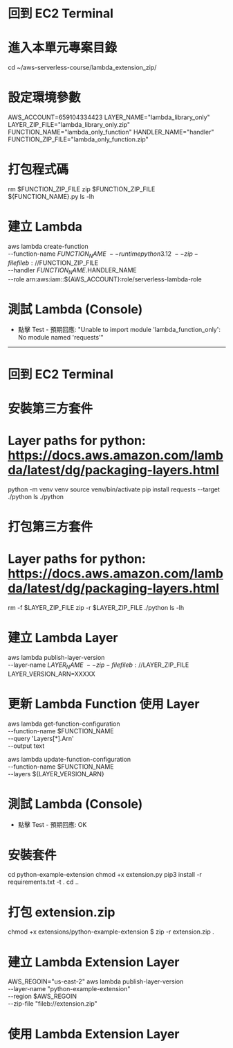 # 回到 EC2 Terminal 

# 進入本單元專案目錄
cd ~/aws-serverless-course/lambda_extension_zip/

# 設定環境參數
AWS_ACCOUNT=659104334423
LAYER_NAME="lambda_library_only"
LAYER_ZIP_FILE="lambda_library_only.zip"
FUNCTION_NAME="lambda_only_function"
HANDLER_NAME="handler"
FUNCTION_ZIP_FILE="lambda_only_function.zip"

# 打包程式碼
rm $FUNCTION_ZIP_FILE
zip $FUNCTION_ZIP_FILE ${FUNCTION_NAME}.py
ls -lh

# 建立 Lambda 
aws lambda create-function \
    --function-name $FUNCTION_NAME \
    --runtime python3.12 \
    --zip-file fileb://$FUNCTION_ZIP_FILE \
    --handler $FUNCTION_NAME.$HANDLER_NAME \
    --role arn:aws:iam::${AWS_ACCOUNT}:role/serverless-lambda-role

# 測試 Lambda (Console)
 - 點擊 Test - 預期回應: "Unable to import module 'lambda_function_only': No module named 'requests'"

--- 
# 回到 EC2 Terminal 

# 安裝第三方套件
# Layer paths for python: https://docs.aws.amazon.com/lambda/latest/dg/packaging-layers.html
python -m venv venv
source venv/bin/activate
pip install requests --target ./python
ls ./python

# 打包第三方套件
# Layer paths for python: https://docs.aws.amazon.com/lambda/latest/dg/packaging-layers.html
rm -f $LAYER_ZIP_FILE
zip -r $LAYER_ZIP_FILE ./python
ls -lh

# 建立 Lambda Layer 
aws lambda publish-layer-version \
    --layer-name $LAYER_NAME \
    --zip-file fileb://$LAYER_ZIP_FILE
LAYER_VERSION_ARN=XXXXX

# 更新 Lambda Function 使用 Layer
aws lambda get-function-configuration \
    --function-name $FUNCTION_NAME \
    --query 'Layers[*].Arn' \
    --output text


aws lambda update-function-configuration \
    --function-name $FUNCTION_NAME \
    --layers ${LAYER_VERSION_ARN}

# 測試 Lambda (Console)
 - 點擊 Test - 預期回應: OK


# 安裝套件
cd python-example-extension
chmod +x extension.py
pip3 install -r requirements.txt -t .
cd ..

# 打包 extension.zip
chmod +x extensions/python-example-extension
$ zip -r extension.zip .

# 建立 Lambda Extension Layer 
AWS_REGOIN="us-east-2"
aws lambda publish-layer-version \
 --layer-name "python-example-extension" \
 --region $AWS_REGOIN \
 --zip-file  "fileb://extension.zip"

# 使用 Lambda Extension Layer
